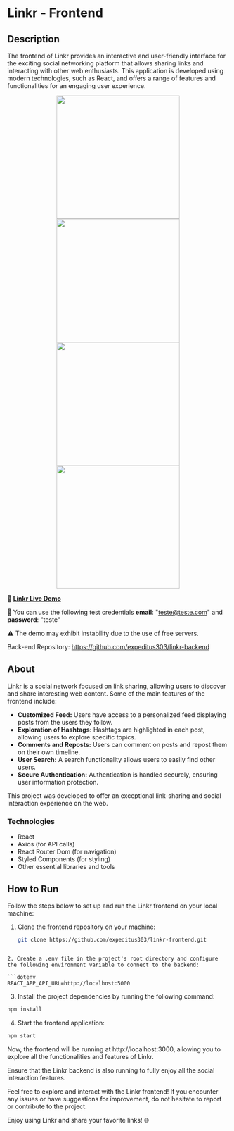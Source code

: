 # Linkr - Frontend

## Description

The frontend of Linkr provides an interactive and user-friendly interface for the exciting social networking platform that allows sharing links and interacting with other web enthusiasts. This application is developed using modern technologies, such as React, and offers a range of features and functionalities for an engaging user experience.


<div align="center">
  <img height="280em" src="https://github.com/kadioba/projeto19-linkr-front/blob/main/demo-images/Desktop%20-%203.png">
  <img height="280em" src="https://github.com/kadioba/projeto19-linkr-front/blob/main/demo-images/Desktop%20-%205.png">
  <img height="280em" src="https://github.com/kadioba/projeto19-linkr-front/blob/main/demo-images/Desktop%20-%2027.png">
  <img height="280em" src="https://github.com/kadioba/projeto19-linkr-front/blob/main/demo-images/Desktop%20-%2026.png">
</div>

🚀 **[Linkr Live Demo](https://projeto19-linkr-front-77u8lzs42-kadioba.vercel.app/)**

🪪 You can use the following test credentials **email**: "teste@teste.com" and **password**: "teste"

⚠️ The demo may exhibit instability due to the use of free servers.

Back-end Repository: https://github.com/expeditus303/linkr-backend

## About

Linkr is a social network focused on link sharing, allowing users to discover and share interesting web content. Some of the main features of the frontend include:

- **Customized Feed:** Users have access to a personalized feed displaying posts from the users they follow.
- **Exploration of Hashtags:** Hashtags are highlighted in each post, allowing users to explore specific topics.
- **Comments and Reposts:** Users can comment on posts and repost them on their own timeline.
- **User Search:** A search functionality allows users to easily find other users.
- **Secure Authentication:** Authentication is handled securely, ensuring user information protection.

This project was developed to offer an exceptional link-sharing and social interaction experience on the web.

### Technologies

- React
- Axios (for API calls)
- React Router Dom (for navigation)
- Styled Components (for styling)
- Other essential libraries and tools

## How to Run

Follow the steps below to set up and run the Linkr frontend on your local machine:

1. Clone the frontend repository on your machine:
   ```bash
   git clone https://github.com/expeditus303/linkr-frontend.git
```

2. Create a .env file in the project's root directory and configure the following environment variable to connect to the backend:

```dotenv
REACT_APP_API_URL=http://localhost:5000
```

3. Install the project dependencies by running the following command:

```bash
npm install
```

4. Start the frontend application:

```bash
npm start
```

Now, the frontend will be running at http://localhost:3000, allowing you to explore all the functionalities and features of Linkr.

Ensure that the Linkr backend is also running to fully enjoy all the social interaction features.

Feel free to explore and interact with the Linkr frontend! If you encounter any issues or have suggestions for improvement, do not hesitate to report or contribute to the project.

Enjoy using Linkr and share your favorite links! 🌐
